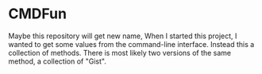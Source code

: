 # CMDFun
Maybe this repository will get new name, When I started this project, I wanted to get some values from the command-line interface.
Instead this a collection of methods. There is most likely two versions of the same method, a collection of "Gist".
